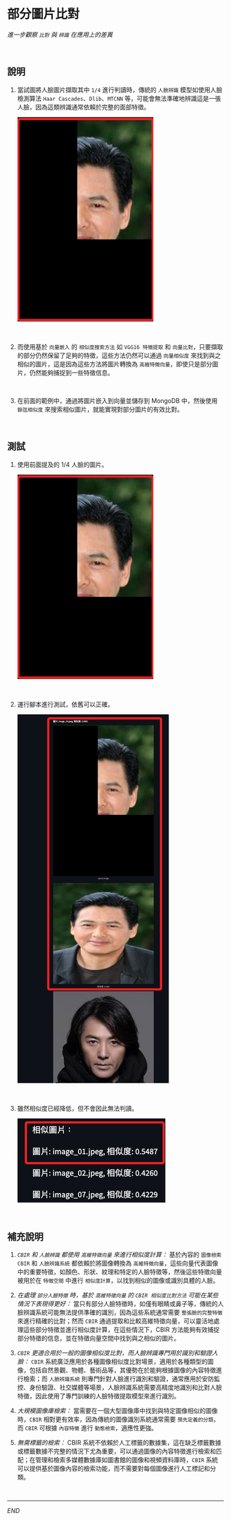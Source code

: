 # 部分圖片比對

_進一步觀察 `比對` 與 `辨識` 在應用上的差異_

<br>

## 說明

1. 當試圖將人臉圖片擷取其中 `1/4` 進行判讀時，傳統的 `人臉辨識` 模型如使用人臉檢測算法 `Haar Cascades`、`Dlib`、`MTCNN` 等，可能會無法準確地辨識這是一張人臉，因為這類辨識通常依賴於完整的面部特徵。

    ![](images/img_74.png)

<br>

2. 而使用基於 `向量嵌入` 的 `相似度搜索方法` 如 `VGG16 特徵提取` 和 `向量比對`，只要擷取的部分仍然保留了足夠的特徵，這些方法仍然可以通過 `向量相似度` 來找到與之相似的圖片，這是因為這些方法將圖片轉換為 `高維特徵向量`，即使只是部分圖片，仍然能夠捕捉到一些特徵信息。

<br>

3. 在前面的範例中，通過將圖片嵌入到向量並儲存到 MongoDB 中，然後使用 `餘弦相似度` 來搜索相似圖片，就能實現對部分圖片的有效比對。

<br>

## 測試

1. 使用前面提及的 1/4 人臉的圖片。

    ![](images/img_74.png)

<br>

2. 運行腳本進行測試，依舊可以正確。

    ![](images/img_75.png)

<br>

3. 雖然相似度已經降低，但不會因此無法判讀。

    ![](images/img_76.png)

<br>

## 補充說明

1. _`CBIR` 和 `人臉辨識` 都使用 `高維特徵向量` 來進行相似度計算：_ 基於內容的 `圖像檢索 CBIR` 和 `人臉辨識系統` 都依賴於將圖像轉換為 `高維特徵向量`，這些向量代表圖像中的重要特徵，如顏色、形狀、紋理和特定的人臉特徵等，然後這些特徵向量被用於在 `特徵空間` 中進行 `相似度計算`，以找到相似的圖像或識別具體的人臉。

2. _在處理 `部分人臉特徵` 時，基於 `高維特徵向量` 的 `CBIR 相似度比對方法` 可能在某些情況下表現得更好：_ 當只有部分人臉特徵時，如僅有眼睛或鼻子等，傳統的人臉辨識系統可能無法提供準確的識別，因為這些系統通常需要 `整張臉的完整特徵` 來進行精確的比對；然而 `CBIR` 通過提取和比較高維特徵向量，可以靈活地處理這些部分特徵並進行相似度計算，在這些情況下，CBIR 方法能夠有效捕捉部分特徵的信息，並在特徵向量空間中找到與之相似的圖片。

3. _`CBIR` 更適合用於一般的圖像相似度比對，而人臉辨識專門用於識別和驗證人臉：_ `CBIR` 系統廣泛應用於各種圖像相似度比對場景，適用於各種類型的圖像，包括自然景觀、物體、藝術品等，其優勢在於能夠根據圖像的內容特徵進行檢索；而 `人臉辨識系統` 則專門針對人臉進行識別和驗證，通常應用於安防監控、身份驗證、社交媒體等場景，人臉辨識系統需要高精度地識別和比對人臉特徵，因此使用了專門訓練的人臉特徵提取模型來進行識別。

4. _大規模圖像庫檢索：_ 當需要在一個大型圖像庫中找到與特定圖像相似的圖像時，`CBIR` 相對更有效率，因為傳統的圖像識別系統通常需要 `預先定義的分類`，而 `CBIR` 可根據 `內容特徵` 進行 `動態檢索`，適應性更強。

5. _無需標籤的檢索：_ CBIR 系統不依賴於人工標籤的數據集，這在缺乏標籤數據或標籤數據不完整的情況下尤為重要，可以通過圖像的內容特徵進行檢索和匹配；在管理和檢索多媒體數據庫如圖書館的圖像和視頻資料庫時，`CBIR` 系統可以提供基於圖像內容的檢索功能，而不需要對每個圖像進行人工標記和分類。

<br>

___

_END_